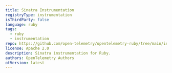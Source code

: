 ```yaml
---
title: Sinatra Instrumentation
registryType: instrumentation
isThirdParty: false
language: ruby
tags:
  - ruby
  - instrumentation
repo: https://github.com/open-telemetry/opentelemetry-ruby/tree/main/instrumentation/sinatra
license: Apache 2.0
description: Sinatra instrumentation for Ruby.
authors: OpenTelemetry Authors
otVersion: latest
---
```

